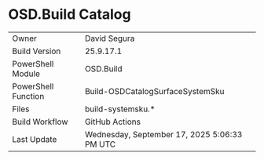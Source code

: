 ﻿# OSD.Build Catalog

| | |
|-|-|
| Owner | David Segura |
| Build Version | 25.9.17.1 |
| PowerShell Module | OSD.Build |
| PowerShell Function | Build-OSDCatalogSurfaceSystemSku |
| Files | build-systemsku.* |
| Build Workflow | GitHub Actions |
| Last Update | Wednesday, September 17, 2025 5:06:33 PM UTC |
